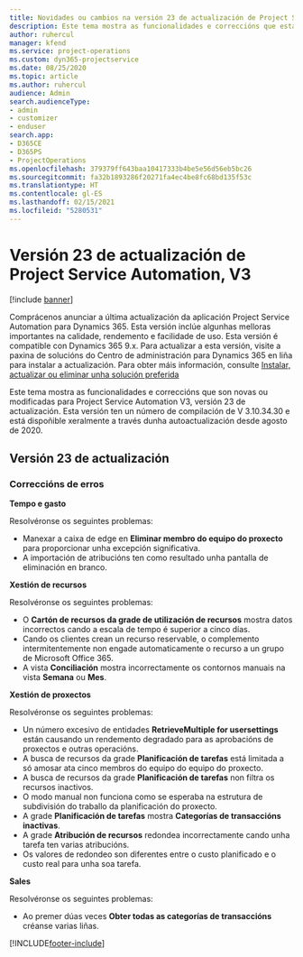```yaml
---
title: Novidades ou cambios na versión 23 de actualización de Project Service Automation, V3
description: Este tema mostra as funcionalidades e correccións que están dispoñibles la versión 23 de actualización de Project Service Automation, V3.
author: ruhercul
manager: kfend
ms.service: project-operations
ms.custom: dyn365-projectservice
ms.date: 08/25/2020
ms.topic: article
ms.author: ruhercul
audience: Admin
search.audienceType:
- admin
- customizer
- enduser
search.app:
- D365CE
- D365PS
- ProjectOperations
ms.openlocfilehash: 379379ff643baa10417333b4be5e56d56eb5bc26
ms.sourcegitcommit: fa32b1893286f20271fa4ec4be8fc68bd135f53c
ms.translationtype: HT
ms.contentlocale: gl-ES
ms.lasthandoff: 02/15/2021
ms.locfileid: "5280531"
---
```

# <a name="project-service-automation-update-release-23-v3"></a>Versión 23 de actualización de Project Service Automation, V3

[!include [banner](../includes/psa-now-project-operations.md)]

Comprácenos anunciar a última actualización da aplicación Project Service Automation para Dynamics 365. Esta versión inclúe algunhas melloras importantes na calidade, rendemento e facilidade de uso. Esta versión é compatible con Dynamics 365 9.x. Para actualizar a esta versión, visite a paxina de solucións do Centro de administración para Dynamics 365 en liña para instalar a actualización. Para obter máis información, consulte [Instalar, actualizar ou eliminar unha solución preferida](https://docs.microsoft.com/power-platform/admin/install-remove-preferred-solution)

Este tema mostra as funcionalidades e correccións que son novas ou modificadas para Project Service Automation V3, versión 23 de actualización. Esta versión ten un número de compilación de V 3.10.34.30 e está dispoñible xeralmente a través dunha autoactualización desde agosto de 2020.

## <a name="update-release-23"></a>Versión 23 de actualización

### <a name="bug-fixes"></a>Correccións de erros

**Tempo e gasto**

Resolvéronse os seguintes problemas:
- Manexar a caixa de edge en **Eliminar membro do equipo do proxecto** para proporcionar unha excepción significativa.
- A importación de atribucións ten como resultado unha pantalla de eliminación en branco.

**Xestión de recursos**

Resolvéronse os seguintes problemas:

- O **Cartón de recursos da grade de utilización de recursos** mostra datos incorrectos cando a escala de tempo é superior a cinco días.
- Cando os clientes crean un recurso reservable, o complemento intermitentemente non engade automaticamente o recurso a un grupo de Microsoft Office 365.
- A vista **Conciliación** mostra incorrectamente os contornos manuais na vista **Semana** ou **Mes**.

**Xestión de proxectos**

Resolvéronse os seguintes problemas:

- Un número excesivo de entidades **RetrieveMultiple for usersettings** están causando un rendemento degradado para as aprobacións de proxectos e outras operacións.
- A busca de recursos da grade **Planificación de tarefas** está limitada a só amosar ata cinco membros do equipo do equipo do proxecto. 
- A busca de recursos da grade **Planificación de tarefas** non filtra os recursos inactivos.
- O modo manual non funciona como se esperaba na estrutura de subdivisión do traballo da planificación do proxecto.
- A grade **Planificación de tarefas** mostra **Categorías de transaccións inactivas**.
- A grade **Atribución de recursos** redondea incorrectamente cando unha tarefa ten varias atribucións.
- Os valores de redondeo son diferentes entre o custo planificado e o custo real para unha soa tarefa.

**Sales**

Resolvéronse os seguintes problemas:

- Ao premer dúas veces **Obter todas as categorías de transaccións** créanse varias liñas.


[!INCLUDE[footer-include](../includes/footer-banner.md)]